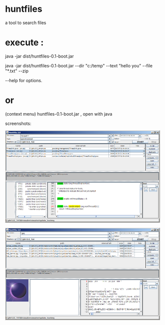 # huntfiles
a tool to search files

# execute :  
java -jar dist/huntfiles-0.1-boot.jar

java -jar dist/huntfiles-0.1-boot.jar --dir "c:/temp" --text "hello you" --file "*.txt" --zip

--help for options.


# or 
(context menu) huntfiles-0.1-boot.jar ,  open with java

screenshots:

![Screenshot text files](sample-screen-text.png)

![Screenshot with images](sample-screen-img.png)
